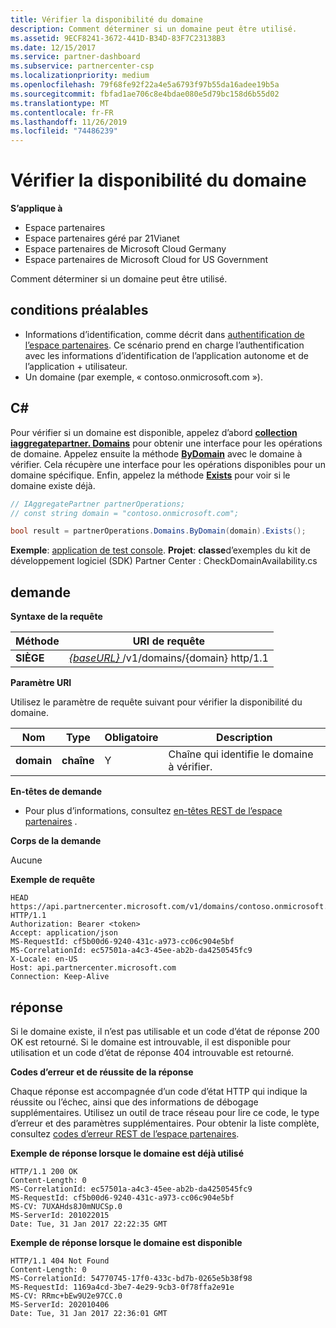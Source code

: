 ```yaml
---
title: Vérifier la disponibilité du domaine
description: Comment déterminer si un domaine peut être utilisé.
ms.assetid: 9ECF8241-3672-441D-B34D-83F7C23138B3
ms.date: 12/15/2017
ms.service: partner-dashboard
ms.subservice: partnercenter-csp
ms.localizationpriority: medium
ms.openlocfilehash: 79f68fe92f22a4e5a6793f97b55da16adee19b5a
ms.sourcegitcommit: fbfad1ae706c8e4bdae080e5d79bc158d6b55d02
ms.translationtype: MT
ms.contentlocale: fr-FR
ms.lasthandoff: 11/26/2019
ms.locfileid: "74486239"
---
```

# <a name="verify-domain-availability"></a>Vérifier la disponibilité du domaine


**S’applique à**

- Espace partenaires
- Espace partenaires géré par 21Vianet
- Espace partenaires de Microsoft Cloud Germany
- Espace partenaires de Microsoft Cloud for US Government

Comment déterminer si un domaine peut être utilisé.

## <a name="span-idprerequisitesspan-idprerequisitesspan-idprerequisitesprerequisites"></a><span id="Prerequisites"/><span id="prerequisites"/><span id="PREREQUISITES"/>conditions préalables


- Informations d’identification, comme décrit dans [authentification de l’espace partenaires](partner-center-authentication.md). Ce scénario prend en charge l’authentification avec les informations d’identification de l’application autonome et de l’application + utilisateur.
- Un domaine (par exemple, « contoso.onmicrosoft.com »).

## <a name="span-idc_span-idc_c"></a><span id="C_"/><span id="c_"/>C#


Pour vérifier si un domaine est disponible, appelez d’abord [**collection iaggregatepartner. Domains**](https://docs.microsoft.com/dotnet/api/microsoft.store.partnercenter.ipartner.domains) pour obtenir une interface pour les opérations de domaine. Appelez ensuite la méthode [**ByDomain**](https://docs.microsoft.com/dotnet/api/microsoft.store.partnercenter.domains.idomaincollection.bydomain) avec le domaine à vérifier. Cela récupère une interface pour les opérations disponibles pour un domaine spécifique. Enfin, appelez la méthode [**Exists**](https://docs.microsoft.com/dotnet/api/microsoft.store.partnercenter.domains.idomain.exists) pour voir si le domaine existe déjà.

``` csharp
// IAggregatePartner partnerOperations;
// const string domain = "contoso.onmicrosoft.com";  

bool result = partnerOperations.Domains.ByDomain(domain).Exists();
```

**Exemple**: [application de test console](console-test-app.md). **Projet**: **classe**d’exemples du kit de développement logiciel (SDK) Partner Center : CheckDomainAvailability.cs

## <a name="span-idrequestspan-idrequestspan-idrequestrequest"></a><span id="Request"/><span id="request"/><span id="REQUEST"/>demande


**Syntaxe de la requête**

| Méthode   | URI de requête                                                              |
|----------|--------------------------------------------------------------------------|
| **SIÈGE** | [ *{baseURL}* ](partner-center-rest-urls.md)/v1/domains/{domain} http/1.1 |

 

**Paramètre URI**

Utilisez le paramètre de requête suivant pour vérifier la disponibilité du domaine.

| Nom       | Type       | Obligatoire | Description                                   |
|------------|------------|----------|-----------------------------------------------|
| **domain** | **chaîne** | Y        | Chaîne qui identifie le domaine à vérifier. |

 

**En-têtes de demande**

- Pour plus d’informations, consultez [en-têtes REST de l’espace partenaires](headers.md) .

**Corps de la demande**

Aucune

**Exemple de requête**

```http
HEAD https://api.partnercenter.microsoft.com/v1/domains/contoso.onmicrosoft.com HTTP/1.1
Authorization: Bearer <token>
Accept: application/json
MS-RequestId: cf5b00d6-9240-431c-a973-cc06c904e5bf
MS-CorrelationId: ec57501a-a4c3-45ee-ab2b-da4250545fc9
X-Locale: en-US
Host: api.partnercenter.microsoft.com
Connection: Keep-Alive
```

## <a name="span-idresponsespan-idresponsespan-idresponseresponse"></a><span id="Response"/><span id="response"/><span id="RESPONSE"/>réponse


Si le domaine existe, il n’est pas utilisable et un code d’état de réponse 200 OK est retourné. Si le domaine est introuvable, il est disponible pour utilisation et un code d’état de réponse 404 introuvable est retourné.

**Codes d’erreur et de réussite de la réponse**

Chaque réponse est accompagnée d’un code d’état HTTP qui indique la réussite ou l’échec, ainsi que des informations de débogage supplémentaires. Utilisez un outil de trace réseau pour lire ce code, le type d’erreur et des paramètres supplémentaires. Pour obtenir la liste complète, consultez [codes d’erreur REST de l’espace partenaires](error-codes.md).

**Exemple de réponse lorsque le domaine est déjà utilisé**

```http
HTTP/1.1 200 OK
Content-Length: 0
MS-CorrelationId: ec57501a-a4c3-45ee-ab2b-da4250545fc9
MS-RequestId: cf5b00d6-9240-431c-a973-cc06c904e5bf
MS-CV: 7UXAHds8J0mNUCSp.0
MS-ServerId: 201022015
Date: Tue, 31 Jan 2017 22:22:35 GMT
```

**Exemple de réponse lorsque le domaine est disponible**

```http
HTTP/1.1 404 Not Found
Content-Length: 0
MS-CorrelationId: 54770745-17f0-433c-bd7b-0265e5b38f98
MS-RequestId: 1169a4cd-3be7-4e29-9cb3-0f78ffa2e91e
MS-CV: RRmc+bEw9U2e97CC.0
MS-ServerId: 202010406
Date: Tue, 31 Jan 2017 22:36:01 GMT
```

 

 




